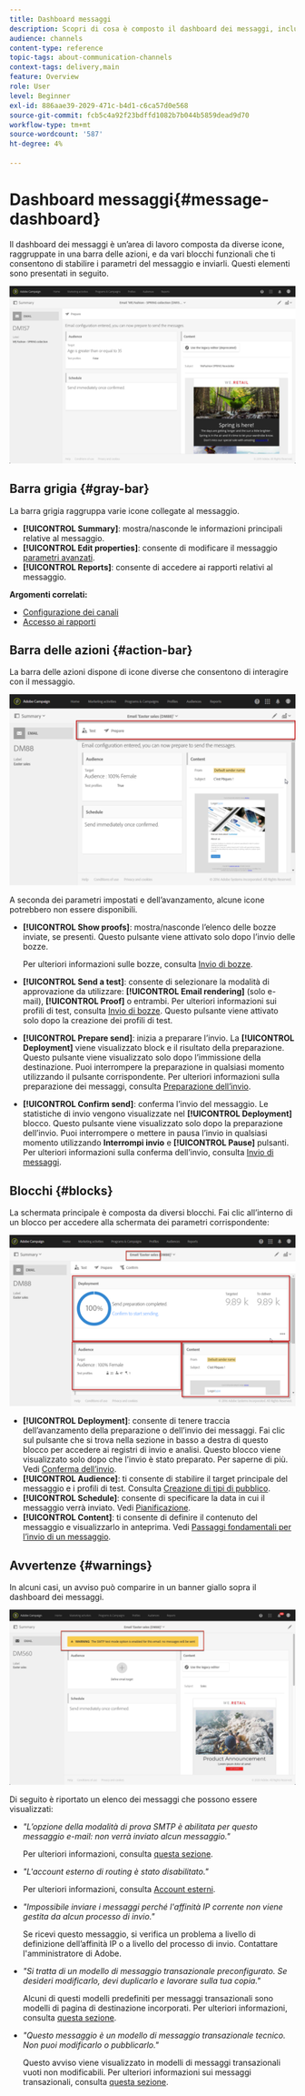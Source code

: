 ```yaml
---
title: Dashboard messaggi
description: Scopri di cosa è composto il dashboard dei messaggi, inclusa la barra delle azioni e i vari blocchi funzionali.
audience: channels
content-type: reference
topic-tags: about-communication-channels
context-tags: delivery,main
feature: Overview
role: User
level: Beginner
exl-id: 886aae39-2029-471c-b4d1-c6ca57d0e568
source-git-commit: fcb5c4a92f23bdffd1082b7b044b5859dead9d70
workflow-type: tm+mt
source-wordcount: '587'
ht-degree: 4%

---
```


# Dashboard messaggi{#message-dashboard}

Il dashboard dei messaggi è un’area di lavoro composta da diverse icone, raggruppate in una barra delle azioni, e da vari blocchi funzionali che ti consentono di stabilire i parametri del messaggio e inviarli. Questi elementi sono presentati in seguito.

![](assets/delivery_dashboard_2.png)

## Barra grigia {#gray-bar}

La barra grigia raggruppa varie icone collegate al messaggio.

* **[!UICONTROL Summary]**: mostra/nasconde le informazioni principali relative al messaggio.
* **[!UICONTROL Edit properties]**: consente di modificare il messaggio [parametri avanzati](../../administration/using/configuring-email-channel.md#list-of-email-properties).
* **[!UICONTROL Reports]**: consente di accedere ai rapporti relativi al messaggio.

**Argomenti correlati:**

* [Configurazione dei canali](../../administration/using/about-channel-configuration.md)
* [Accesso ai rapporti](../../reporting/using/about-dynamic-reports.md)

## Barra delle azioni {#action-bar}

La barra delle azioni dispone di icone diverse che consentono di interagire con il messaggio.

![](assets/delivery_dashboard_4.png)

A seconda dei parametri impostati e dell’avanzamento, alcune icone potrebbero non essere disponibili.

* **[!UICONTROL Show proofs]**: mostra/nasconde l’elenco delle bozze inviate, se presenti. Questo pulsante viene attivato solo dopo l’invio delle bozze.

   Per ulteriori informazioni sulle bozze, consulta [Invio di bozze](../../sending/using/sending-proofs.md).

* **[!UICONTROL Send a test]**: consente di selezionare la modalità di approvazione da utilizzare: **[!UICONTROL Email rendering]** (solo e-mail), **[!UICONTROL Proof]** o entrambi. Per ulteriori informazioni sui profili di test, consulta [Invio di bozze](../../sending/using/sending-proofs.md). Questo pulsante viene attivato solo dopo la creazione dei profili di test.

* **[!UICONTROL Prepare send]**: inizia a preparare l’invio. La **[!UICONTROL Deployment]** viene visualizzato block e il risultato della preparazione. Questo pulsante viene visualizzato solo dopo l’immissione della destinazione. Puoi interrompere la preparazione in qualsiasi momento utilizzando il pulsante corrispondente. Per ulteriori informazioni sulla preparazione dei messaggi, consulta [Preparazione dell’invio](../../sending/using/preparing-the-send.md).

* **[!UICONTROL Confirm send]**: conferma l’invio del messaggio. Le statistiche di invio vengono visualizzate nel **[!UICONTROL Deployment]** blocco. Questo pulsante viene visualizzato solo dopo la preparazione dell’invio. Puoi interrompere o mettere in pausa l’invio in qualsiasi momento utilizzando **Interrompi invio** e **[!UICONTROL Pause]** pulsanti. Per ulteriori informazioni sulla conferma dell’invio, consulta [Invio di messaggi](../../sending/using/confirming-the-send.md).

## Blocchi {#blocks}

La schermata principale è composta da diversi blocchi. Fai clic all’interno di un blocco per accedere alla schermata dei parametri corrispondente:

![](assets/delivery_dashboard_3.png)

* **[!UICONTROL Deployment]**: consente di tenere traccia dell’avanzamento della preparazione o dell’invio dei messaggi. Fai clic sul pulsante che si trova nella sezione in basso a destra di questo blocco per accedere ai registri di invio e analisi. Questo blocco viene visualizzato solo dopo che l’invio è stato preparato. Per saperne di più. Vedi [Conferma dell’invio](../../sending/using/confirming-the-send.md).
* **[!UICONTROL Audience]**: ti consente di stabilire il target principale del messaggio e i profili di test. Consulta [Creazione di tipi di pubblico](../../audiences/using/creating-audiences.md).
* **[!UICONTROL Schedule]**: consente di specificare la data in cui il messaggio verrà inviato. Vedi [Pianificazione](../../sending/using/about-scheduling-messages.md).
* **[!UICONTROL Content]**: ti consente di definire il contenuto del messaggio e visualizzarlo in anteprima. Vedi [Passaggi fondamentali per l’invio di un messaggio](../../channels/using/key-steps-to-send-a-message.md).

## Avvertenze {#warnings}

In alcuni casi, un avviso può comparire in un banner giallo sopra il dashboard dei messaggi.

![](assets/delivery_dashboard_warnings.png)

Di seguito è riportato un elenco dei messaggi che possono essere visualizzati:

* *&quot;L’opzione della modalità di prova SMTP è abilitata per questo messaggio e-mail: non verrà inviato alcun messaggio.&quot;*

   Per ulteriori informazioni, consulta [questa sezione](../../administration/using/configuring-email-channel.md#smtp-test-mode).

* *&quot;L&#39;account esterno di routing è stato disabilitato.&quot;*

   Per ulteriori informazioni, consulta [Account esterni](../../administration/using/external-accounts.md).

* *&quot;Impossibile inviare i messaggi perché l&#39;affinità IP corrente non viene gestita da alcun processo di invio.&quot;*

   Se ricevi questo messaggio, si verifica un problema a livello di definizione dell’affinità IP o a livello del processo di invio. Contattare l&#39;amministratore di Adobe.

* *&quot;Si tratta di un modello di messaggio transazionale preconfigurato. Se desideri modificarlo, devi duplicarlo e lavorare sulla tua copia.&quot;*

   Alcuni di questi modelli predefiniti per messaggi transazionali sono modelli di pagina di destinazione incorporati. Per ulteriori informazioni, consulta [questa sezione](../../channels/using/landing-page-templates.md).

* *&quot;Questo messaggio è un modello di messaggio transazionale tecnico. Non puoi modificarlo o pubblicarlo.&quot;*

   Questo avviso viene visualizzato in modelli di messaggi transazionali vuoti non modificabili. Per ulteriori informazioni sui messaggi transazionali, consulta [questa sezione](../../channels/using/getting-started-with-transactional-msg.md).
